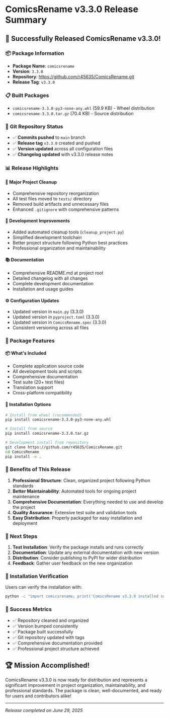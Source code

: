 # ComicsRename v3.3.0 Release Summary

## 🎉 Successfully Released ComicsRename v3.3.0!

### 📦 **Package Information**
- **Package Name**: `comicsrename`
- **Version**: `3.3.0`
- **Repository**: https://github.com/r45635/ComicsRename.git
- **Release Tag**: `v3.3.0`

### 📋 **Built Packages**
- `comicsrename-3.3.0-py3-none-any.whl` (59.9 KB) - Wheel distribution
- `comicsrename-3.3.0.tar.gz` (70.4 KB) - Source distribution

### 🚀 **Git Repository Status**
- ✅ **Commits pushed** to `main` branch
- ✅ **Release tag** `v3.3.0` created and pushed
- ✅ **Version updated** across all configuration files
- ✅ **Changelog updated** with v3.3.0 release notes

### 📊 **Release Highlights**

#### 🧹 **Major Project Cleanup**
- Comprehensive repository reorganization
- All test files moved to `tests/` directory
- Removed build artifacts and unnecessary files
- Enhanced `.gitignore` with comprehensive patterns

#### 🔧 **Development Improvements**
- Added automated cleanup tools (`cleanup_project.py`)
- Simplified development toolchain
- Better project structure following Python best practices
- Professional organization and maintainability

#### 📚 **Documentation**
- Comprehensive README.md at project root
- Detailed changelog with all changes
- Complete development documentation
- Installation and usage guides

#### ⚙️ **Configuration Updates**
- Updated version in `main.py` (3.3.0)
- Updated version in `pyproject.toml` (3.3.0)
- Updated version in `ComicsRename.spec` (3.3.0)
- Consistent versioning across all files

### 🎯 **Package Features**

#### 📦 **What's Included**
- Complete application source code
- All development tools and scripts
- Comprehensive documentation
- Test suite (20+ test files)
- Translation support
- Cross-platform compatibility

#### 🔧 **Installation Options**
```bash
# Install from wheel (recommended)
pip install comicsrename-3.3.0-py3-none-any.whl

# Install from source
pip install comicsrename-3.3.0.tar.gz

# Development install from repository
git clone https://github.com/r45635/ComicsRename.git
cd ComicsRename
pip install -e .
```

### 🌟 **Benefits of This Release**

1. **Professional Structure**: Clean, organized project following Python standards
2. **Better Maintainability**: Automated tools for ongoing project maintenance
3. **Comprehensive Documentation**: Everything needed to use and develop the project
4. **Quality Assurance**: Extensive test suite and validation tools
5. **Easy Distribution**: Properly packaged for easy installation and deployment

### 🔮 **Next Steps**

1. **Test Installation**: Verify the package installs and runs correctly
2. **Documentation**: Update any external documentation with new version
3. **Distribution**: Consider publishing to PyPI for wider distribution
4. **Feedback**: Gather user feedback on the new organization

### 📝 **Installation Verification**

Users can verify the installation with:
```bash
python -c "import comicsrename; print('ComicsRename v3.3.0 installed successfully!')"
```

### 🎊 **Success Metrics**

- ✅ Repository cleaned and organized
- ✅ Version bumped consistently
- ✅ Package built successfully
- ✅ Git repository updated with tags
- ✅ Comprehensive documentation provided
- ✅ Professional project structure achieved

## 🏆 Mission Accomplished!

ComicsRename v3.3.0 is now ready for distribution and represents a significant improvement in project organization, maintainability, and professional standards. The package is clean, well-documented, and ready for users and contributors alike!

---

*Release completed on June 29, 2025*
